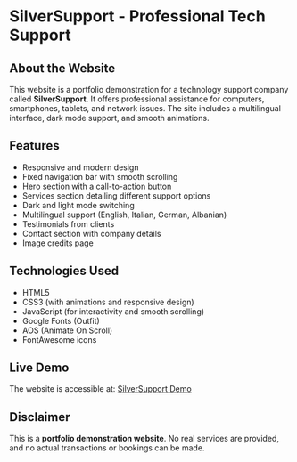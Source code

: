 # SilverSupport - Professional Tech Support

## About the Website
This website is a portfolio demonstration for a technology support company called **SilverSupport**. It offers professional assistance for computers, smartphones, tablets, and network issues. The site includes a multilingual interface, dark mode support, and smooth animations.

## Features
- Responsive and modern design
- Fixed navigation bar with smooth scrolling
- Hero section with a call-to-action button
- Services section detailing different support options
- Dark and light mode switching
- Multilingual support (English, Italian, German, Albanian)
- Testimonials from clients
- Contact section with company details
- Image credits page

## Technologies Used
- HTML5
- CSS3 (with animations and responsive design)
- JavaScript (for interactivity and smooth scrolling)
- Google Fonts (Outfit)
- AOS (Animate On Scroll)
- FontAwesome icons

## Live Demo
The website is accessible at:
[SilverSupport Demo](https://dddevid.github.io/Business-websites-templates/SilverSupport%20-%20TechSupport/index.html)

## Disclaimer
This is a **portfolio demonstration website**. No real services are provided, and no actual transactions or bookings can be made.

